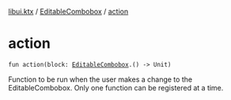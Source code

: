 [libui.ktx](../README.md) / [EditableCombobox](README.md) / [action](action.md)

# action

`fun action(block: `[`EditableCombobox`](README.md)`.() -> Unit)`

Function to be run when the user makes a change to the EditableCombobox.
Only one function can be registered at a time.
